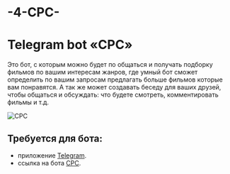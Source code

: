 # -4-CPC-
# Telegram bot «CPC» 
Это бот, с которым можно будет по общаться и получать подборку фильмов по вашим интересам жанров, где умный бот сможет определить по вашим запросам предлагать больше фильмов которые вам понравятся. А так же может создавать беседу для ваших друзей, чтобы общаться и обсуждать: что будете смотреть, комментировать фильмы и т.д.

![CPC](C:\Users\лучик\Pictures\Saved_Pictures\bot.jpg)
## Требуется для бота:
- приложение [Telegram](https://desktop.telegram.org).
- ссылка на бота [CPC](https://sun9-7.userapi.com/impg/xCg-YpaHLDSzwox0wqJ6Hwnm-S_1qnQxraiXZg/5UDW_7V0nNg.jpg?size=1233x1080&quality=96&sign=dbc0246d72f8b5e2fbb9f338af187c9c&type=album).
